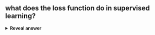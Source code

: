 ## what does the loss function do in supervised learning?
<details>
<summary><b>Reveal answer</b></summary>
tells the model how quantitatively how close the prediction was to the target
</details>
